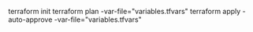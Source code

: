 terraform init
terraform plan -var-file="variables.tfvars"
terraform apply -auto-approve -var-file="variables.tfvars"